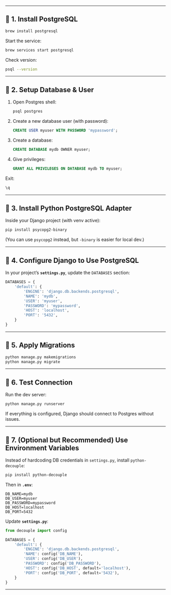 
---

## 🔹 1. Install PostgreSQL

```bash
brew install postgresql
```

Start the service:

```bash
brew services start postgresql
```

Check version:

```bash
psql --version
```

---

## 🔹 2. Setup Database & User

1. Open Postgres shell:

   ```bash
   psql postgres
   ```

2. Create a new database user (with password):

   ```sql
   CREATE USER myuser WITH PASSWORD 'mypassword';
   ```

3. Create a database:

   ```sql
   CREATE DATABASE mydb OWNER myuser;
   ```

4. Give privileges:

   ```sql
   GRANT ALL PRIVILEGES ON DATABASE mydb TO myuser;
   ```

Exit:

```sql
\q
```

---

## 🔹 3. Install Python PostgreSQL Adapter

Inside your Django project (with venv active):

```bash
pip install psycopg2-binary
```

(You can use `psycopg2` instead, but `-binary` is easier for local dev.)

---

## 🔹 4. Configure Django to Use PostgreSQL

In your project’s **`settings.py`**, update the `DATABASES` section:

```python
DATABASES = {
    'default': {
        'ENGINE': 'django.db.backends.postgresql',
        'NAME': 'mydb',
        'USER': 'myuser',
        'PASSWORD': 'mypassword',
        'HOST': 'localhost',
        'PORT': '5432',
    }
}
```

---

## 🔹 5. Apply Migrations

```bash
python manage.py makemigrations
python manage.py migrate
```

---

## 🔹 6. Test Connection

Run the dev server:

```bash
python manage.py runserver
```

If everything is configured, Django should connect to Postgres without issues.

---

## 🔹 7. (Optional but Recommended) Use Environment Variables

Instead of hardcoding DB credentials in `settings.py`, install `python-decouple`:

```bash
pip install python-decouple
```

Then in **`.env`**:

```
DB_NAME=mydb
DB_USER=myuser
DB_PASSWORD=mypassword
DB_HOST=localhost
DB_PORT=5432
```

Update **`settings.py`**:

```python
from decouple import config

DATABASES = {
    'default': {
        'ENGINE': 'django.db.backends.postgresql',
        'NAME': config('DB_NAME'),
        'USER': config('DB_USER'),
        'PASSWORD': config('DB_PASSWORD'),
        'HOST': config('DB_HOST', default='localhost'),
        'PORT': config('DB_PORT', default='5432'),
    }
}
```

---